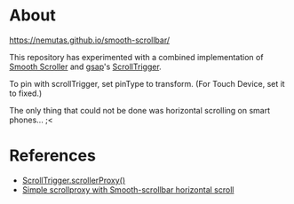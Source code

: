 # About

https://nemutas.github.io/smooth-scrollbar/

This repository has experimented with a combined implementation of [Smooth Scroller](https://idiotwu.github.io/smooth-scrollbar/) and [gsap](https://greensock.com/)'s [ScrollTrigger](https://greensock.com/docs/v3/Plugins/ScrollTrigger).

To pin with scrollTrigger, set pinType to transform. (For Touch Device, set it to fixed.)

The only thing that could not be done was horizontal scrolling on smart phones... ;<

# References

- [ScrollTrigger.scrollerProxy()](https://greensock.com/docs/v3/Plugins/ScrollTrigger/static.scrollerProxy())
- [Simple scrollproxy with Smooth-scrollbar horizontal scroll](https://greensock.com/forums/topic/25824-simple-scrollproxy-with-smooth-scrollbar-horizontal-scroll/)
